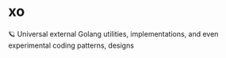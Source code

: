 # xo
🪐 Universal external Golang utilities, implementations, and even experimental coding patterns, designs
